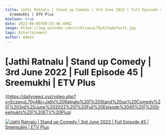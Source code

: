 ```yaml
---
title: Jathi Ratnalu | Stand up Comedy | 3rd June 2022 | Full Episode 45 |
  Sreemukhi | ETV Plus
boolean: true
date: 2022-06-05T08:55:46.490Z
image: https://img.youtube.com/vi/EczayuL70y4/hqdefault.jpg
tags: Entertainment
author: Admin
---
```

# [Jathi Ratnalu | Stand up Comedy | 3rd June 2022 | Full Episode 45 | Sreemukhi | ETV Plus
](https://dailynewz.xyz/video.php?v=EczayuL70y4&t=Jathi%20Ratnalu%20|%20Stand%20up%20Comedy%20|%203rd%20June%202022%20|%20Full%20Episode%2045%20|%20Sreemukhi%20|%20ETV%20Plus)

[![Jathi Ratnalu | Stand up Comedy | 3rd June 2022 | Full Episode 45 | Sreemukhi | ETV Plus
](https://img.youtube.com/vi/EczayuL70y4/hqdefault.jpg)](https://dailynewz.xyz/video.php?v=EczayuL70y4&t=Jathi%20Ratnalu%20|%20Stand%20up%20Comedy%20|%203rd%20June%202022%20|%20Full%20Episode%2045%20|%20Sreemukhi%20|%20ETV%20Plus)